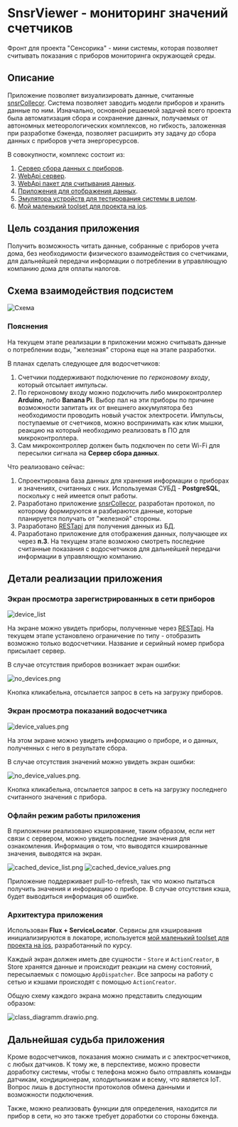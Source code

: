 # SnsrViewer - мониторинг значений счетчиков

Фронт для проекта "Сенсорика" - мини системы, которая позволяет считывать показания с приборов мониторинга окружающей среды.

## Описание

Приложение позволяет визуализировать данные, считанные [snsrCollecor](https://github.com/mivafoxy/snsrCollector). Система позволяет заводить модели приборов и хранить данные по ним. Изначально, основной решаемой задачей всего проекта была автоматизация сбора и сохранение данных, получаемых от автономных метеорологических комплексов, но гибкость, заложенная при разработке бэкенда, позволяет расширить эту задачу до сбора данных с приборов учета энергоресурсов.

В совокупности, комплекс состоит из:
1. [Сервер сбора данных с приборов](https://github.com/mivafoxy/snsrCollector).
2. [WebApi сервер](https://github.com/mivafoxy/SnsrApi).
3. [WebApi пакет для считывания данных](https://github.com/mivafoxy/SnsrWebApi).
4. [Приложения для отображения данных](https://github.com/mivafoxy/SnsrViewer).
5. [Эмулятора устройств для тестирования системы в целом](https://github.com/mivafoxy/ps2).
6. [Мой маленький toolset для проекта на ios](https://github.com/mivafoxy/SWAPICore).

## Цель создания приложения

Получить возможность читать данные, собранные с приборов учета дома, без необходимости физического взаимодействия со счетчиками, для дальнейшей передачи информации о потреблении в управляющую компанию дома для оплаты налогов.

## Схема взаимодействия подсистем

![Схема](app_scheme.png)

### Пояснения

На текущем этапе реализации в приложении можно считывать данные о потреблении воды, "железная" сторона еще на  этапе разработки.

В планах сделать следующее для водосчетчиков:
1. Счетчики поддерживают подключение по *герконовому входу*, который отсылает *импульсы*.
2. По герконовому входу можно подключить либо микроконтроллер **Arduino**, либо **Banana Pi**. Выбор пал на эти приборы по причине возможности запитать их от внешнего аккумулятора без необходимости проводить новый участок электросети. Импульсы, поступаемые от счетчиков, можно воспринимать как клик мышки, реакцию на который необходимо реализовать в ПО для микроконтроллера.
3. Сам микроконтроллер должен быть подключен по сети Wi-Fi для пересылки сигнала на **Сервер сбора данных**.

Что реализовано сейчас:
1. Спроектирована база данных для хранения информации о приборах и  значениях, считанных с них. Используемая СУБД - **PostgreSQL**, поскольку с ней имеется опыт работы.
2. Разработано приложение [snsrCollecor](https://github.com/mivafoxy/snsrCollector), разработан протокол, по которому формируются и разбираются данные, которые планируется получать от "железной" стороны.
3. Разработано [RESTapi](https://github.com/mivafoxy/SnsrApi) для получения данных из БД.
4. Разработано приложение для отображения данных, получающее их через **п.3**. На текущем этапе возможно смотреть последние считанные показания с водосчетчиков для дальнейшей передачи информации в управляющую компанию.

## Детали реализации приложения

### Экран просмотра зарегистрированных в сети приборов

![device_list](device_list.png)

На экране можно увидеть приборы, полученные через [RESTapi](https://github.com/mivafoxy/SnsrApi). На текущем этапе установлено ограничение по типу - отобразить возможно только водосчетчики. Название и серийный номер прибора присылает сервер.

В случае отсутствия приборов возникает экран ошибки:

![no_devices.png](no_devices.png)

Кнопка кликабельна, отсылается запрос в сеть на загрузку приборов.

### Экран просмотра показаний водосчетчика

![device_values.png](device_values.png)

На этом экране можно увидеть информацию о приборе, и о данных, полученных с него в результате сбора.

В случае отсутствия значений можно увидеть экран ошибки:

![no_device_values.png](no_device_values.png).

Кнопка кликабельна, отсылается запрос в сеть на загрузку последнего считанного значения с прибора.

### Офлайн режим работы приложения

В приложении реализовано кэширование, таким образом, если нет связи с сервером, можно увидеть последние значения для ознакомления. Информация о том, что выводятся кэшированные значения, выводятся на экран.

![cached_device_list.png](cached_device_list.png)
![cached_device_values.png](cached_device_values.png)

Приложение поддерживает pull-to-refresh, так что можно пытаться получить значения и информацию о приборе. В случае отсутствия кэша, будет выводиться информация об ошибке.

### Архитектура приложения

Использован **Flux + ServiceLocator**. Сервисы для кэширования инициализируются в локаторе, используется [мой маленький toolset для проекта на ios](https://github.com/mivafoxy/SWAPICore), разработанный по курсу.

Каждый экран должен иметь две сущности - `Store` и `ActionCreator`, в Store хранятся данные и происходит реакции на смену состояний, пересылаемых с помощью `AppDispatcher`. Все запросы на работу с сетью и кэшами происходят с помощью `ActionCreator`.

Общую схему каждого экрана можно представить следующим образом:

![class_diagramm.drawio.png](class_diagramm.drawio.png).

## Дальнейшая судьба приложения

Кроме водосчетчиков, показания можно снимать и с электросчетчиков, с любых датчиков. К тому же, в перспективе, можно провести доработку системы, чтобы с телефона можно было отправлять команды датчикам, кондиционерам, холодильникам и всему, что является IoT. Вопрос лишь в доступности протоколов обмена данными и возможности подключения.

Также, можно реализовать функции для определения, находится ли прибор в сети, но это также требует доработки со стороны бэкенда.
